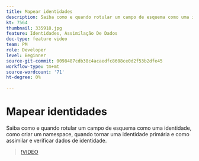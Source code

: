 ```yaml
---
title: Mapear identidades
description: Saiba como e quando rotular um campo de esquema como uma identidade e como criar um namespace. Saiba quando tornar uma identidade primária e como assimilar e verificar dados de identidade.
kt: 7564
thumbnail: 335918.jpg
feature: Identidades, Assimilação De Dados
doc-type: feature video
team: PM
role: Developer
level: Beginner
source-git-commit: 0098487cdb38c4acaedfc8608ce0d2f53b2dfe45
workflow-type: tm+mt
source-wordcount: '71'
ht-degree: 0%

---
```



# Mapear identidades

Saiba como e quando rotular um campo de esquema como uma identidade, como criar um namespace, quando tornar uma identidade primária e como assimilar e verificar dados de identidade.

>[!VIDEO](https://video.tv.adobe.com/v/335918?quality=12)

